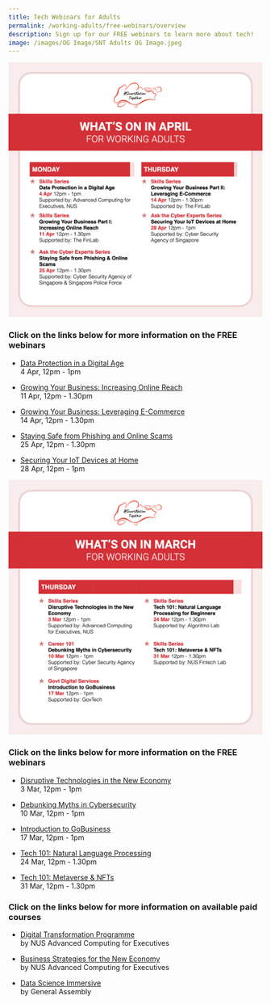 ```yaml
---
title: Tech Webinars for Adults
permalink: /working-adults/free-webinars/overview
description: Sign up for our FREE webinars to learn more about tech!
image: /images/OG Image/SNT Adults OG Image.jpeg
---
```

![Free webinars in April for working adults](/images/Apr-Overview-WA.jpeg)

### Click on the links below for more information on the FREE webinars

* [Data Protection in a Digital Age](/working-adults/free-webinars/data-protection-apr2022)<br>
4 Apr,  12pm - 1pm
 
* [Growing Your Business: Increasing Online Reach](/working-adults/free-webinars/finlab1-apr2022)<br>
 11 Apr, 12pm - 1.30pm  
 
* [Growing Your Business: Leveraging E-Commerce](/working-adults/free-webinars/finlab2-apr2022)<br>
 14 Apr, 12pm - 1.30pm
 
 * [Staying Safe from Phishing and Online Scams ](/working-adults/free-webinars/cybersafe-phishing-apr2022)<br>
 25 Apr, 12pm - 1.30pm
 
 * [Securing Your IoT Devices at Home](/working-adults/free-webinars/cybersafe-iot-apr2022)<br>
 28 Apr, 12pm - 1pm
 
![Free webinars in March for working adults](/images/Mar22-Overview-WA.jpeg)

### Click on the links below for more information on the FREE webinars

* [Disruptive Technologies in the New Economy](/working-adults/free-webinars/disruptive-tech-mar2022) <br>
3 Mar,  12pm - 1pm
 
* [Debunking Myths in Cybersecurity](/working-adults/free-webinars/cybersecurity-mar2022)<br>
 10 Mar, 12pm - 1pm  
 
* [Introduction to GoBusiness](/working-adults/free-webinars/gobiz-mar2022) <br>
 17 Mar, 12pm - 1pm
 
 * [Tech 101: Natural Language Processing](/working-adults/free-webinars/nlp-mar2022)<br>
 24 Mar, 12pm - 1.30pm
 
 * [Tech 101: Metaverse & NFTs](/working-adults/free-webinars/nft-mar2022)<br>
 31 Mar, 12pm - 1.30pm
 

###  Click on the links below for more information on available paid courses

* [Digital Transformation Programme](/working-adults/digi-transformation/nus-ace)<br>
 by NUS Advanced Computing for Executives 
 
 * [Business Strategies for the New Economy](/working-adults/biz-strategies/nus-ace)<br>
 by NUS Advanced Computing for Executives 

* [Data Science Immersive](/working-adults/paid-courses/ga-data-sci) <br>
 by General Assembly